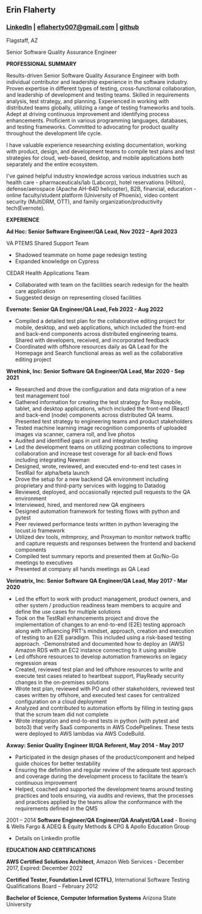 ## Erin Flaherty

### [LinkedIn](https://linkedin.com/in/erin-f-8389483/) | eflaherty007@gmail.com | [github](https://github.com/eflaherty)

Flagstaff, AZ

Senior Software Quality Assurance Engineer

**PROFESSIONAL SUMMARY**

Results-driven Senior Software Quality Assurance Engineer with both individual contributor and leadership experience in the software industry. Proven expertise in different types of testing,
cross-functional collaboration, and leadership of development and testing teams. Skilled in requirements analysis, test strategy, and planning. Experienced in working with distributed
teams globally, utilizing a range of testing frameworks and tools. Adept at driving continuous improvement and identifying process enhancements. Proficient in various programming
languages, databases, and testing frameworks. Committed to advocating for product quality throughout the development life cycle.

I have valuable experience researching existing documentation, working with product, design, and development teams to compile test plans and test strategies for cloud, web-based, desktop, and mobile applications both separately and the entire ecosystem.

I've gained helpful industry knowledge across various industries such as health care - pharmaceuticals/lab (Labcorp), hotel reservations (Hilton), defense/aerospace (Apache AH-64D helicopter), B2B, financial, education - online faculty/student platform (University of Phoenix), video content security (MultiDRM, OTT), and family organization/productivity tech(Evernote).

**EXPERIENCE**

**Ad Hoc: Senior Software Engineer/QA Lead, Nov 2022 – April 2023**

VA PTEMS Shared Support Team
- Shadowed teammate on home page redesign testing
- Expanded knowledge on Cypress

CEDAR Health Applications Team
- Collaborated with team on the facilities search redesign for the health care application
- Suggested design on representing closed facilities

**Evernote: Senior QA Engineer/QA Lead, Feb 2022 - Aug 2022**
- Compiled a detailed test plan for the collaborative editing project for mobile, desktop, and web applications, which included the front-end and back-end components across distributed engineering teams. Shared with developers, received, and incorporated feedback
- Coordinated with offshore resources daily as QA Lead for the Homepage and Search functional areas as well as the collaborative editing project

**Wrethink, Inc: Senior Software QA Engineer/QA Lead, Mar 2020 - Sep 2021**
- Researched and drove the configuration and data migration of a new test management tool
- Gathered information for creating the test strategy for Rosy mobile, tablet, and desktop applications, which included the front-end (React) and back-end (node) components across distributed QA teams. Presented test strategy to engineering teams and product stakeholders
- Tested machine learning image recognition components of uploaded images via
scanner, camera roll, and live photos
- Audited and identified gaps in unit and integration testing
- Led the development teams on utilizing postman collections to improve collaboration and increase test coverage for all back-end flows including integrating Newman
- Designed, wrote, reviewed, and executed end-to-end test cases in TestRail for
alpha/beta launch
- Drove the setup for a new backend QA environment including proprietary and third-party services with logging to Datadog
- Reviewed, deployed, and occasionally rejected pull requests to the QA environment
- Interviewed, hired, and mentored new QA engineers
- Designed automation framework for testing flows with python and pytest
- Peer reviewed performance tests written in python leveraging the locust.io framework
- Utilized dev tools, mitmproxy, and Proxyman to monitor network traffic and capture
requests and responses between the frontend and backend components
- Compiled test summary reports and presented them at Go/No-Go meetings to
executives
- Presented at company all hands meetings as QA Lead

**Verimatrix, Inc: Senior Software QA Engineer/QA Lead, May 2017 - Mar 2020**
- Led the effort to work with product management, product owners, and other system / production readiness team members to acquire and define the use cases for multiple solutions
- Took on the TestRail enhancements project and drove the implementation of changes to an end-to-end (E2E) testing approach along with influencing PRT's mindset, approach, creation and execution of testing to an E2E paradigm. This included using a risk-based testing approach.
 -Demonstrated and documented how to deploy an (AWS) Amazon RDS with an EC2
instance connecting to it using ansible
- Led offshore resources to develop automation frameworks on legacy regression areas
- Created, reviewed test plan and led offshore resources to write and execute test cases related to heartbeat support, PlayReady security changes in the on-premises solutions
- Wrote test plan, reviewed with PO and other stakeholders, reviewed test cases written by offshore, and executed test cases for centralized configuration on a cloud deployment
- Analyzed and contributed to automation efforts by filling in testing gaps that the scrum team did not complete
- Wrote integration and end-to-end tests in python (with pytest and boto3) that verify SaaS components in AWS CodePipelines. These tests were deployed to AWS lambdas via AWS CodeBuild.

**Axway: Senior Quality Engineer III/QA Referent, May 2014 - May 2017**

- Participated in the design phases of the product/component and helped guide choices for better testability
- Ensuring the definition and regular review of the adequate test approach and coverage during the development process to facilitate the team’s continuous improvement
- Helped, coached and supported the development teams around testing practices and tools ensuring, via audits and reviews, that the processes and practices applied by the teams allow the conformance with the requirements defined in the QMS

2001 – 2014
**Software Engineer/QA Engineer/QA Analyst/QA Lead** - Boeing & Wells Fargo & ADEQ & Equity Methods & CPG & Apollo Education Group
- Details on LinkedIn profile

**EDUCATION AND CERTIFICATIONS**

**AWS Certified Solutions Architect**, Amazon Web Services - December 2017, Expired: December 2022

**Certified Tester, Foundation Level (CTFL)**, International Software Testing Qualifications Board – February 2012

**Bachelor of Science, Computer Information Systems** Arizona State University

